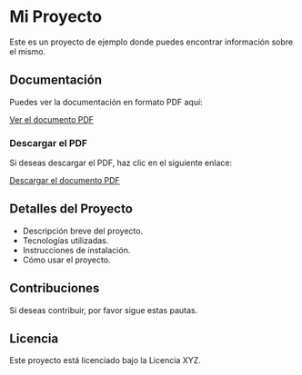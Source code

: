 # Mi Proyecto

Este es un proyecto de ejemplo donde puedes encontrar información sobre el mismo.

## Documentación

Puedes ver la documentación en formato PDF aquí:

[Ver el documento PDF](https://github.com/MarceAquino/Modelo-de-Parcial-3-/blob/main/src/docs/Tercer%20Modelo%20de%20Parcial.pdf)

### Descargar el PDF

Si deseas descargar el PDF, haz clic en el siguiente enlace:

[Descargar el documento PDF](https://github.com/MarceAquino/Modelo-de-Parcial-3-/blob/main/src/docs/Tercer%20Modelo%20de%20Parcial.pdf)

## Detalles del Proyecto

- Descripción breve del proyecto.
- Tecnologías utilizadas.
- Instrucciones de instalación.
- Cómo usar el proyecto.

## Contribuciones

Si deseas contribuir, por favor sigue estas pautas.

## Licencia

Este proyecto está licenciado bajo la Licencia XYZ.
